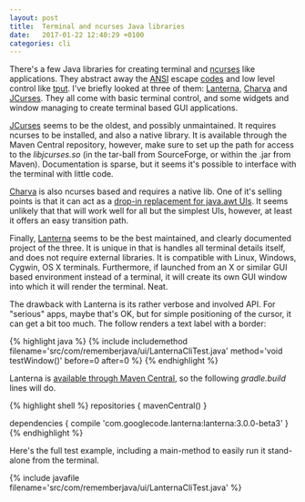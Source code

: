 ```yaml
---
layout: post
title:  Terminal and ncurses Java libraries
date:   2017-01-22 12:40:29 +0100
categories: cli
---
```


There's a few Java libraries for creating terminal and [ncurses][ncurses] like applications. They abstract away the [ANSI][ansi] escape [codes][terminalcodes] and low level control like [tput][tput]. I've briefly looked at three of them: [Lanterna][lanterna-gh], [Charva][charva] and [JCurses][JCurses]. They all come with basic terminal control, and some widgets and window managing to create terminal based GUI applications.

[JCurses][JCurses] seems to be the oldest, and possibly unmaintained. It requires ncurses to be installed, and also a native library. It is available through the Maven Central repository, however, make sure to set up the path for access to the *libjcurses.so* (in the tar-ball from SourceForge, or within the .jar from Maven). Documentation is sparse, but it seems it's possible to interface with the terminal with little code.

[Charva][Charva] is also ncurses based and requires a native lib. One of it's selling points is that it can act as a [drop-in replacement for java.awt UIs][charva-awt]. It seems unlikely that that will work well for all but the simplest UIs, however, at least it offers an easy transition path.

Finally, [Lanterna][lanterna-gh] seems to be the best maintained, and clearly documented project of the three. It is unique in that is handles all terminal details itself, and does not require external libraries. It is compatible with Linux, Windows, Cygwin, OS X terminals. Furthermore, if launched from an X or similar GUI based environment instead of a terminal, it will create its own GUI window into which it will render the terminal. Neat.

The drawback with Lanterna is its rather verbose and involved API. For "serious" apps, maybe that's OK, but for simple positioning of the cursor, it can get a bit too much. The follow renders a text label with a border:

{% highlight java %}
{% include includemethod filename='src/com/rememberjava/ui/LanternaCliTest.java' method='void testWindow()' before=0  after=0 %}
{% endhighlight %}

Lanterna is [available through Maven Central][lanterna-maven], so the following *gradle.build* lines will do.

{% highlight shell %}
repositories {
  mavenCentral()
}

dependencies {
  compile 'com.googlecode.lanterna:lanterna:3.0.0-beta3'
}
{% endhighlight %}

Here's the full test example, including a main-method to easily run it stand-alone from the terminal.

{% include javafile filename='src/com/rememberjava/ui/LanternaCliTest.java' %}

[ansi]: https://en.wikipedia.org/wiki/ANSI_escape_code
[terminalcodes]: http://wiki.bash-hackers.org/scripting/terminalcodes
[tput]: https://gist.github.com/komasaru/789216cf9cf5e1aa339c
[ncurses]: https://www.gnu.org/software/ncurses/ncurses.html
[lanterna-gh]: https://github.com/mabe02/lanterna
[lanterna-maven]: http://search.maven.org/#search|ga|1|a%3A%22lanterna%22
[charva]: http://www.pitman.co.za/projects/charva/index.html
[charva-awt]: http://www.pitman.co.za/projects/charva/Screenshots.html
[JCurses]: https://sourceforge.net/projects/javacurses